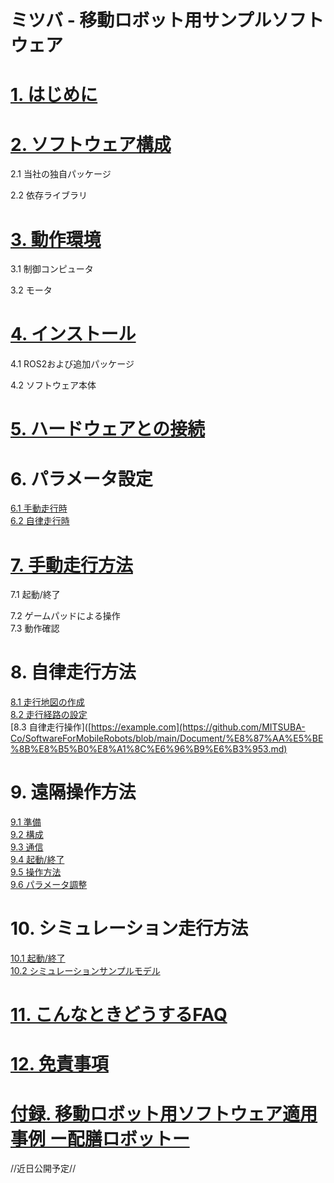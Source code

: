 # ミツバ - 移動ロボット用サンプルソフトウェア

<h1><a href="https://github.com/MITSUBA-Co/SoftwareForMobileRobots/blob/main/Document/%E3%81%AF%E3%81%98%E3%82%81%E3%81%AB.md">1. はじめに</a></h1>


<h1><a href="https://github.com/MITSUBA-Co/SoftwareForMobileRobots/blob/main/Document/%E3%82%BD%E3%83%95%E3%83%88%E3%82%A6%E3%82%A7%E3%82%A2%E6%A7%8B%E6%88%90.md">2. ソフトウェア構成</a></h1>
2.1 当社の独自パッケージ  

2.2 依存ライブラリ

<h1><a href="https://github.com/MITSUBA-Co/SoftwareForMobileRobots/blob/main/Document/%E5%8B%95%E4%BD%9C%E7%92%B0%E5%A2%83.md">3. 動作環境</a></h1>
3.1 制御コンピュータ

3.2 モータ

<h1><a href="https://github.com/MITSUBA-Co/SoftwareForMobileRobots/blob/main/Document/%E3%82%A4%E3%83%B3%E3%82%B9%E3%83%88%E3%83%BC%E3%83%AB.md">4. インストール</a></h1>
4.1 ROS2および追加パッケージ 

4.2 ソフトウェア本体

<h1><a href="https://github.com/MITSUBA-Co/SoftwareForMobileRobots/blob/main/Document/%E3%83%8F%E3%83%BC%E3%83%89%E3%82%A6%E3%82%A7%E3%82%A2%E3%81%A8%E3%81%AE%E6%8E%A5%E7%B6%9A.md">5. ハードウェアとの接続</a></h1>

# 6. パラメータ設定
[6.1 手動走行時](https://github.com/MITSUBA-Co/SoftwareForMobileRobots/blob/main/Document/%E3%83%91%E3%83%A9%E3%83%A1%E3%83%BC%E3%82%BF%E8%A8%AD%E5%AE%9A.md)  
[6.2 自律走行時](https://github.com/MITSUBA-Co/SoftwareForMobileRobots/blob/main/Document/%E3%83%91%E3%83%A9%E3%83%A1%E3%83%BC%E3%82%BF%E8%A8%AD%E5%AE%9A2.md)

<h1><a href="https://github.com/MITSUBA-Co/SoftwareForMobileRobots/blob/main/Document/%E6%89%8B%E5%8B%95%E8%B5%B0%E8%A1%8C%E6%96%B9%E6%B3%95.md">7. 手動走行方法</a></h1>
7.1 起動/終了  

7.2 ゲームパッドによる操作  
7.3 動作確認

# 8. 自律走行方法
[8.1 走行地図の作成](https://github.com/MITSUBA-Co/SoftwareForMobileRobots/blob/main/Document/%E8%87%AA%E5%BE%8B%E8%B5%B0%E8%A1%8C%E6%96%B9%E6%B3%95.md)  
[8.2 走行経路の設定](https://github.com/MITSUBA-Co/SoftwareForMobileRobots/blob/main/Document/%E8%87%AA%E5%BE%8B%E8%B5%B0%E8%A1%8C%E6%96%B9%E6%B3%952.md)  
[8.3 自律走行操作]([https://example.com](https://github.com/MITSUBA-Co/SoftwareForMobileRobots/blob/main/Document/%E8%87%AA%E5%BE%8B%E8%B5%B0%E8%A1%8C%E6%96%B9%E6%B3%953.md)

# 9. 遠隔操作方法
[9.1 準備](https://github.com/MITSUBA-Co/SoftwareForMobileRobots/blob/main/Document/%E9%81%A0%E9%9A%94%E6%93%8D%E4%BD%9C%E6%96%B9%E6%B3%95.md)  
[9.2 構成](https://github.com/MITSUBA-Co/SoftwareForMobileRobots/blob/main/Document/%E9%81%A0%E9%9A%94%E6%93%8D%E4%BD%9C%E6%96%B9%E6%B3%952.md)  
[9.3 通信](https://github.com/MITSUBA-Co/SoftwareForMobileRobots/blob/main/Document/%E9%81%A0%E9%9A%94%E6%93%8D%E4%BD%9C%E6%96%B9%E6%B3%953.md)  
[9.4 起動/終了](https://github.com/MITSUBA-Co/SoftwareForMobileRobots/blob/main/Document/%E9%81%A0%E9%9A%94%E6%93%8D%E4%BD%9C%E6%96%B9%E6%B3%954.md)  
[9.5 操作方法](https://github.com/MITSUBA-Co/SoftwareForMobileRobots/blob/main/Document/%E9%81%A0%E9%9A%94%E6%93%8D%E4%BD%9C%E6%96%B9%E6%B3%955.md)  
[9.6 パラメータ調整](https://github.com/MITSUBA-Co/SoftwareForMobileRobots/blob/main/Document/%E9%81%A0%E9%9A%94%E6%93%8D%E4%BD%9C%E6%96%B9%E6%B3%956.md)

# 10. シミュレーション走行方法
[10.1 起動/終了](https://github.com/MITSUBA-Co/SoftwareForMobileRobots/blob/main/Document/%E3%83%A2%E3%83%87%E3%83%AB%E3%82%B7%E3%83%9F%E3%83%A5%E3%83%AC%E3%83%BC%E3%82%B7%E3%83%A7%E3%83%B3%E8%B5%B0%E8%A1%8C%E6%96%B9%E6%B3%95.md)  
[10.2 シミュレーションサンプルモデル](https://github.com/MITSUBA-Co/SoftwareForMobileRobots/blob/main/Document/%E3%83%A2%E3%83%87%E3%83%AB%E3%82%B7%E3%83%9F%E3%83%A5%E3%83%AC%E3%83%BC%E3%82%B7%E3%83%A7%E3%83%B3%E8%B5%B0%E8%A1%8C%E6%96%B9%E6%B3%952.md)

<h1><a href="https://github.com/MITSUBA-Co/SoftwareForMobileRobots/blob/main/Document/%E3%81%93%E3%82%93%E3%81%AA%E3%81%A8%E3%81%8D%E3%81%A9%E3%81%86%E3%81%99%E3%82%8BFAQ.md">11. こんなときどうするFAQ</a></h1>  

<h1><a href="https://github.com/MITSUBA-Co/SoftwareForMobileRobots/blob/main/Document/%E5%85%8D%E8%B2%AC%E4%BA%8B%E9%A0%85.md">12. 免責事項</a></h1>

<h1><a href="https://example.com">付録. 移動ロボット用ソフトウェア適用事例 ー配膳ロボットー</a></h1>
//近日公開予定//











